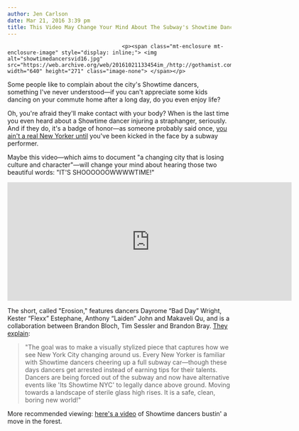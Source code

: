 ```yaml
---
author: Jen Carlson
date: Mar 21, 2016 3:39 pm
title: This Video May Change Your Mind About The Subway's Showtime Dancers
---
```


	
										<p><span class="mt-enclosure mt-enclosure-image" style="display: inline;"> <img alt="showtimedancersvid16.jpg" src="https://web.archive.org/web/20161021133454im_/http://gothamist.com/attachments/arts_jen/showtimedancersvid16.jpg" width="640" height="271" class="image-none"> </span></p>

<p>Some people like to complain about the city&apos;s Showtime dancers, something I&apos;ve never understood&#x2014;if you can&apos;t appreciate some kids dancing on your commute home after a long day, do you even enjoy life? </p>

<p>Oh, you&apos;re afraid they&apos;ll make contact with your body? When is the last time you even heard about a Showtime dancer injuring a straphanger, seriously. And if they do, it&apos;s a badge of honor&#x2014;as someone probably said once, <a href="https://web.archive.org/web/20161021133454/http://gothamist.com/2016/02/08/what_is_a_real_new_yorker.php">you ain&apos;t a real New Yorker until</a> you&apos;ve been kicked in the face by a subway performer. </p>

<p>Maybe this video&#x2014;which aims to document &quot;a changing city that is losing culture and character&quot;&#x2014;will change your mind about hearing those two beautiful words: &quot;IT&apos;S SHOOOOOOWWWWTIME!&quot;</p>

<p><iframe src="https://web.archive.org/web/20161021133454if_/https://player.vimeo.com/video/159759039?color=ffffff&amp;title=0&amp;byline=0&amp;portrait=0" width="640" height="267" frameborder="0" webkitallowfullscreen="" mozallowfullscreen="" allowfullscreen></iframe></p>

<p>The short, called &quot;Erosion,&quot; features dancers Dayrome &#x201C;Bad Day&#x201D; Wright, Kester &#x201C;Flexx&#x201D; Estephane, Anthony &#x201C;Laiden&#x201D; John and Makaveli Qu, and is a collaboration between Brandon Bloch, Tim Sessler and Brandon Bray. <a href="https://web.archive.org/web/20161021133454/http://www.brooklynaerials.com/blog/">They explain</a>:</p><blockquote>&quot;The goal was to make a visually stylized piece that captures how we see New York City changing around us.  Every New Yorker is familiar with Showtime dancers cheering up a full subway car&#x2014;though these days dancers get arrested instead of earning tips for their talents.  Dancers are being forced out of the subway and now have alternative events like &apos;Its Showtime NYC&apos; to legally dance above ground. Moving towards a landscape of sterile glass high rises. It is a safe, clean, boring new world!&quot;</blockquote><p></p>

<p>More recommended viewing: <a href="https://web.archive.org/web/20161021133454/http://gothamist.com/2014/11/07/its_showtime_in_forest.php">here&apos;s a video</a> of Showtime dancers bustin&apos; a move in the forest.</p>					
										
									
				